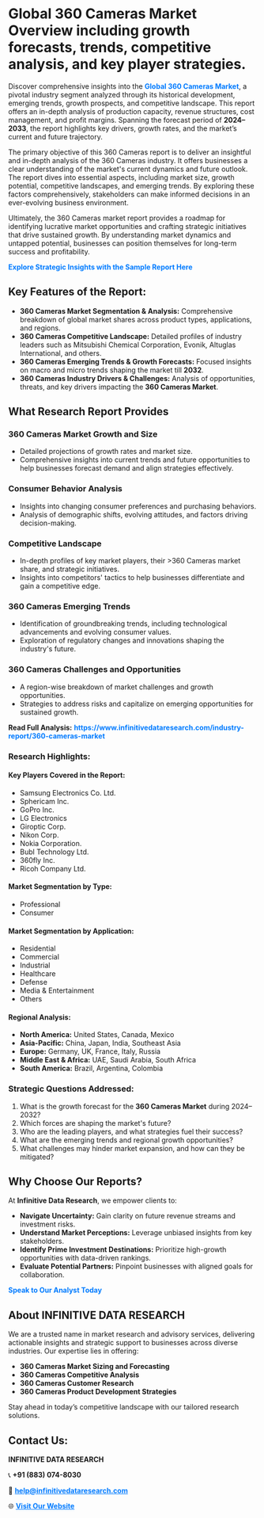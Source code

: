 <h1>Global 360 Cameras Market Overview including growth forecasts, trends, competitive analysis, and key player strategies.</h1>
<p>
Discover comprehensive insights into the 
<a href="https://www.infinitivedataresearch.com/industry-report/360-cameras-market" rel="dofollow" style="color: #007BFF; text-decoration: none;"><strong>Global 360 Cameras Market</strong></a>, a pivotal industry segment analyzed through its historical development, emerging trends, growth prospects, and competitive landscape. This report offers an in-depth analysis of production capacity, revenue structures, cost management, and profit margins. Spanning the forecast period of <strong>2024–2033</strong>, the report highlights key drivers, growth rates, and the market’s current and future trajectory.
</p>
<p>
The primary objective of this 360 Cameras report is to deliver an insightful and in-depth analysis of the 360 Cameras industry. It offers businesses a clear understanding of the market's current dynamics and future outlook. The report dives into essential aspects, including market size, growth potential, competitive landscapes, and emerging trends. By exploring these factors comprehensively, stakeholders can make informed decisions in an ever-evolving business environment.
</p>
<p>
Ultimately, the 360 Cameras market report provides a roadmap for identifying lucrative market opportunities and crafting strategic initiatives that drive sustained growth. By understanding market dynamics and untapped potential, businesses can position themselves for long-term success and profitability.
</p>
<p>
<a href="https://www.infinitivedataresearch.com/request-sample/reportId=107038" style="color: #007BFF; text-decoration: none;"><strong>Explore Strategic Insights with the Sample Report Here</strong></a>
</p>

<h2>Key Features of the Report:</h2>
<ul>
<li><strong>360 Cameras Market Segmentation & Analysis:</strong> Comprehensive breakdown of global market shares across product types, applications, and regions.</li>
<li><strong>360 Cameras Competitive Landscape:</strong> Detailed profiles of industry leaders such as Mitsubishi Chemical Corporation, Evonik, Altuglas International, and others.</li>
<li><strong>360 Cameras Emerging Trends & Growth Forecasts:</strong> Focused insights on macro and micro trends shaping the market till <strong>2032</strong>.</li>
<li><strong>360 Cameras Industry Drivers & Challenges:</strong> Analysis of opportunities, threats, and key drivers impacting the <strong>360 Cameras Market</strong>.</li>
</ul>

<h2>What Research Report Provides</h2>
<h3>360 Cameras Market Growth and Size</h3>
<ul>
<li>Detailed projections of growth rates and market size.</li>
<li>Comprehensive insights into current trends and future opportunities to help businesses forecast demand and align strategies effectively.</li>
</ul>

<h3>Consumer Behavior Analysis</h3>
<ul>
<li>Insights into changing consumer preferences and purchasing behaviors.</li>
<li>Analysis of demographic shifts, evolving attitudes, and factors driving decision-making.</li>
</ul>

<h3>Competitive Landscape</h3>
<ul>
<li>In-depth profiles of key market players, their >360 Cameras market share, and strategic initiatives.</li>
<li>Insights into competitors' tactics to help businesses differentiate and gain a competitive edge.</li>
</ul>

<h3>360 Cameras Emerging Trends</h3>
<ul>
<li>Identification of groundbreaking trends, including technological advancements and evolving consumer values.</li>
<li>Exploration of regulatory changes and innovations shaping the industry's future.</li>
</ul>

<h3>360 Cameras Challenges and Opportunities</h3>
<ul>
<li>A region-wise breakdown of market challenges and growth opportunities.</li>
<li>Strategies to address risks and capitalize on emerging opportunities for sustained growth.</li>
</ul>
<p><strong>Read Full Analysis:</strong> <a href="https://www.infinitivedataresearch.com/industry-report/360-cameras-market" rel="dofollow" style="color: #007BFF; text-decoration: none;"><strong>https://www.infinitivedataresearch.com/industry-report/360-cameras-market</strong></a></p>
<h3>Research Highlights:</h3>
<h4>Key Players Covered in the Report:</h4>
<ul><li>Samsung Electronics Co. Ltd.</li><li>Sphericam Inc.</li><li>GoPro Inc.</li><li>LG Electronics</li><li>Giroptic Corp.</li><li>Nikon Corp.</li><li>Nokia Corporation.</li><li>Bubl Technology Ltd.</li><li>360fly Inc.</li><li>Ricoh Company Ltd.</li></ul>
<h4>Market Segmentation by Type:</h4>
<ul><li>Professional</li><li>Consumer</li></ul>
<h4>Market Segmentation by Application:</h4>
<ul><li>Residential</li><li>Commercial</li><li>Industrial</li><li>Healthcare</li><li>Defense</li><li>Media &amp; Entertainment</li><li>Others</li></ul>

<h4>Regional Analysis:</h4>
<ul>
<li><strong>North America:</strong> United States, Canada, Mexico</li>
<li><strong>Asia-Pacific:</strong> China, Japan, India, Southeast Asia</li>
<li><strong>Europe:</strong> Germany, UK, France, Italy, Russia</li>
<li><strong>Middle East & Africa:</strong> UAE, Saudi Arabia, South Africa</li>
<li><strong>South America:</strong> Brazil, Argentina, Colombia</li>
</ul>

<h3>Strategic Questions Addressed:</h3>
<ol>
<li>What is the growth forecast for the <strong>360 Cameras Market</strong> during 2024–2032?</li>
<li>Which forces are shaping the market's future?</li>
<li>Who are the leading players, and what strategies fuel their success?</li>
<li>What are the emerging trends and regional growth opportunities?</li>
<li>What challenges may hinder market expansion, and how can they be mitigated?</li>
</ol>

<h2>Why Choose Our Reports?</h2>
<p>At <strong>Infinitive Data Research</strong>, we empower clients to:</p>
<ul>
<li><strong>Navigate Uncertainty:</strong> Gain clarity on future revenue streams and investment risks.</li>
<li><strong>Understand Market Perceptions:</strong> Leverage unbiased insights from key stakeholders.</li>
<li><strong>Identify Prime Investment Destinations:</strong> Prioritize high-growth opportunities with data-driven rankings.</li>
<li><strong>Evaluate Potential Partners:</strong> Pinpoint businesses with aligned goals for collaboration.</li>
</ul>
<p><a href="https://www.infinitivedataresearch.com/industry-report/360-cameras-market" rel="dofollow" style="color: #007BFF; text-decoration: none;"><strong>Speak to Our Analyst Today</strong></a></p>

<h2>About INFINITIVE DATA RESEARCH</h2>
<p>We are a trusted name in market research and advisory services, delivering actionable insights and strategic support to businesses across diverse industries. Our expertise lies in offering:</p>
<ul>
<li><strong>360 Cameras Market Sizing and Forecasting</strong></li>
<li><strong>360 Cameras Competitive Analysis</strong></li>
<li><strong>360 Cameras Customer Research</strong></li>
<li><strong>360 Cameras Product Development Strategies</strong></li>
</ul>
<p>Stay ahead in today’s competitive landscape with our tailored research solutions.</p>

<h2>Contact Us:</h2>
<p><strong>INFINITIVE DATA RESEARCH</strong></p>
<p>📞 <strong>+91 (883) 074-8030</strong></p>
<p>📧 <strong><a href="mailto:help@infinitivedataresearch.com" style="color: #007BFF;">help@infinitivedataresearch.com</a></strong></p>
<p>🌐 <strong><a href="https://www.infinitivedataresearch.com" rel="dofollow" style="color: #007BFF;">Visit Our Website</a></strong></p>
